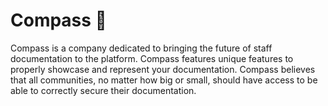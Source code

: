 # Compass 🧭
Compass is a company dedicated to bringing the future of staff documentation to the platform. Compass features unique features to properly showcase and represent your documentation. Compass believes that all communities, no matter how big or small, should have access to be able to correctly secure their documentation.
